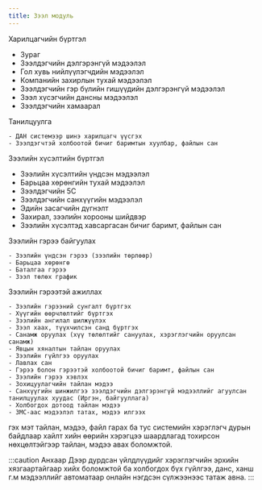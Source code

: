 ```yaml
---
title: Зээл модуль
---
```


Харилцагчийн бүртгэл 
- Зураг
- Зээлдэгчийн дэлгэрэнгүй мэдээлэл
- Гол хувь нийлүүлэгчдийн мэдээлэл
- Компанийн захирлын тухай мэдээлэл
- Зээлдэгчийн гэр бүлийн гишүүдийн дэлгэрэнгүй мэдээлэл
- Зээл хүсэгчийн дансны мэдээлэл
- Зээлдэгчийн хамаарал

 Танилцуулга 

    - ДАН системээр шинэ харилцагч үүсгэх
    - Зээлдэгчтэй холбоотой бичиг баримтын хуулбар, файлын сан


 Зээлийн хүсэлтийн бүртгэл 
- Зээлийн хүсэлтийн үндсэн мэдээлэл
- Барьцаа хөрөнгийн тухай мэдээлэл
- Зээлдэгчийн 5C
- Зээлдэгчийн санхүүгийн мэдээлэл
- Эдийн засагчийн дүгнэлт
- Захирал, зээлийн хорооны шийдвэр
- Зээлийн хүсэлтэд хавсаргасан бичиг баримт, файлын сан

 Зээлийн гэрээ байгуулах 

    - Зээлийн үндсэн гэрээ (зээлийн төрлөөр)
    - Барьцаа хөрөнгө 
    - Баталгаа гэрээ 
    - Зээл төлөх график

 Зээлийн гэрээтэй ажиллах 

    - Зээлийн гэрээний сунгалт бүртгэх 
    - Хүүгийн өөрчлөлтийг бүртгэх 
    - Зээлийн ангилал шилжүүлэх 
    - Зээл хаах, түүхчилсэн санд бүртгэх 
    - Санамж оруулах (хүү төлөлтийг сануулах, хэрэглэгчийн оруулсан санамж) 
    - Явцын хяналтын тайлан оруулах 
    - Зээлийн гүйлгээ оруулах 
    - Лавлах сан 
    - Гэрээ болон гэрээтэй холбоотой бичиг баримт, файлын сан
    - Зээлийн гэрээ хэвлэх
    - Зохицуулагчийн тайлан мэдээ
    - Санхүүгийн шинжилгээ зээлдэгчийн дэлгэрэнгүй мэдээллийг агуулсан танилцуулах хуудас (Иргэн, байгууллага)
    - Холбогдох дотоод тайлан мэдээ
    - ЗМС-аас мэдээлэл татах, мэдээ илгээх


гэх мэт тайлан, мэдээ, файл гарах ба тус системийн хэрэглэгч дурын байдлаар хайлт хийн өөрийн хэрэгцээ шаардлагад тохирсон нөхцөлтэйгээр тайлан, мэдээ авах боломжтой.

:::caution Анхаар
Дээр дурдсан үйлдлүүдийг хэрэглэгчийн эрхийн хязгаартайгаар хийх боломжтой ба холбогдох бүх гүйлгээ, данс, ханш г.м мэдээллийг автоматаар онлайн нэгдсэн сүлжээнээс татаж авна.
:::




